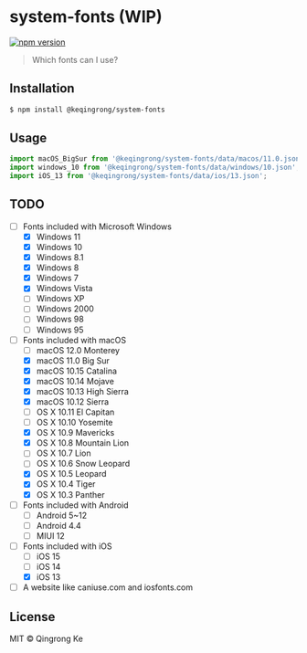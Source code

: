 # system-fonts (WIP)

[![npm version](https://img.shields.io/npm/v/@keqingrong/system-fonts.svg)](https://www.npmjs.com/package/@keqingrong/system-fonts)

> Which fonts can I use?

## Installation

```sh
$ npm install @keqingrong/system-fonts
```

## Usage

```js
import macOS_BigSur from '@keqingrong/system-fonts/data/macos/11.0.json';
import windows_10 from '@keqingrong/system-fonts/data/windows/10.json';
import iOS_13 from '@keqingrong/system-fonts/data/ios/13.json';
```

## TODO

- [ ] Fonts included with Microsoft Windows
  - [x] Windows 11
  - [x] Windows 10
  - [x] Windows 8.1
  - [x] Windows 8
  - [x] Windows 7
  - [x] Windows Vista
  - [ ] Windows XP
  - [ ] Windows 2000
  - [ ] Windows 98
  - [ ] Windows 95
- [ ] Fonts included with macOS
  - [ ] macOS 12.0 Monterey
  - [x] macOS 11.0 Big Sur
  - [x] macOS 10.15 Catalina
  - [x] macOS 10.14 Mojave
  - [x] macOS 10.13 High Sierra
  - [x] macOS 10.12 Sierra
  - [ ] OS X 10.11 El Capitan
  - [ ] OS X 10.10 Yosemite
  - [x] OS X 10.9 Mavericks
  - [x] OS X 10.8 Mountain Lion
  - [ ] OS X 10.7 Lion
  - [ ] OS X 10.6 Snow Leopard
  - [x] OS X 10.5 Leopard
  - [x] OS X 10.4 Tiger
  - [x] OS X 10.3 Panther
- [ ] Fonts included with Android
  - [ ] Android 5~12
  - [ ] Android 4.4
  - [ ] MIUI 12
- [ ] Fonts included with iOS
  - [ ] iOS 15
  - [ ] iOS 14
  - [x] iOS 13
- [ ] A website like caniuse.com and iosfonts.com

## License

MIT © Qingrong Ke
